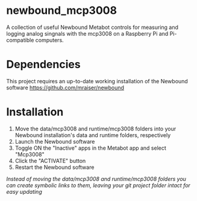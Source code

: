 # newbound_mcp3008
A collection of useful Newbound Metabot controls for measuring and logging analog singnals with the mcp3008 on a Raspberry Pi and Pi-compatible computers.

# Dependencies
This project requires an up-to-date working installation of the Newbound software
https://github.com/mraiser/newbound

# Installation
1. Move the data/mcp3008 and runtime/mcp3008 folders into your Newbound installation's data and runtime folders, respectively
2. Launch the Newbound software 
3. Toggle ON the "Inactive" apps in the Metabot app and select "Mcp3008"
4. Click the "ACTIVATE" button
5. Restart the Newbound software

*Instead of moving the data/mcp3008 and runtime/mcp3008 folders you can create symbolic links to them, leaving your git project folder intact for easy updating*
